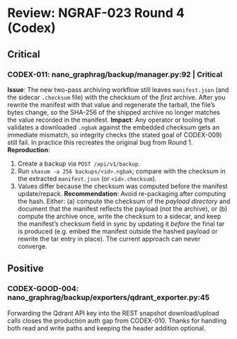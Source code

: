 # Review: NGRAF-023 Round 4 (Codex)

## Critical

### CODEX-011: nano_graphrag/backup/manager.py:92 | Critical
**Issue**: The new two-pass archiving workflow still leaves `manifest.json` (and the sidecar `.checksum` file) with the checksum of the *first* archive. After you rewrite the manifest with that value and regenerate the tarball, the file’s bytes change, so the SHA-256 of the shipped archive no longer matches the value recorded in the manifest.
**Impact**: Any operator or tooling that validates a downloaded `.ngbak` against the embedded checksum gets an immediate mismatch, so integrity checks (the stated goal of CODEX-009) still fail. In practice this recreates the original bug from Round 1.
**Reproduction**:
1. Create a backup via `POST /api/v1/backup`.
2. Run `shasum -a 256 backups/<id>.ngbak`; compare with the checksum in the extracted `manifest.json` (or `<id>.checksum`).
3. Values differ because the checksum was computed before the manifest update/repack.
**Recommendation**: Avoid re-packaging after computing the hash. Either: (a) compute the checksum of the *payload directory* and document that the manifest reflects the payload (not the archive), or (b) compute the archive once, write the checksum to a sidecar, and keep the manifest’s checksum field in sync by updating it *before* the final tar is produced (e.g. embed the manifest outside the hashed payload or rewrite the tar entry in place). The current approach can never converge.

## Positive

### CODEX-GOOD-004: nano_graphrag/backup/exporters/qdrant_exporter.py:45
Forwarding the Qdrant API key into the REST snapshot download/upload calls closes the production auth gap from CODEX-010. Thanks for handling both read and write paths and keeping the header addition optional.
